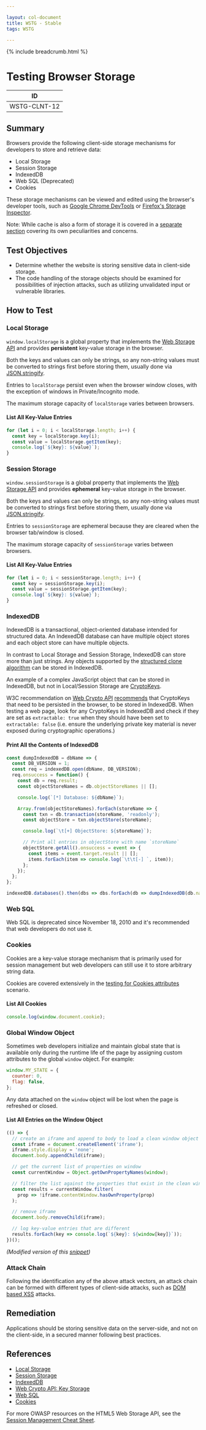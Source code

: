 ```yaml
---

layout: col-document
title: WSTG - Stable
tags: WSTG

---
```


{% include breadcrumb.html %}
# Testing Browser Storage

|ID          |
|------------|
|WSTG-CLNT-12|

## Summary

Browsers provide the following client-side storage mechanisms for developers to store and retrieve data:

- Local Storage
- Session Storage
- IndexedDB
- Web SQL (Deprecated)
- Cookies

These storage mechanisms can be viewed and edited using the browser's developer tools, such as [Google Chrome DevTools](https://developers.google.com/web/tools/chrome-devtools/storage/localstorage) or [Firefox's Storage Inspector](https://developer.mozilla.org/en-US/docs/Tools/Storage_Inspector).

Note: While cache is also a form of storage it is covered in a [separate section](../04-Authentication_Testing/06-Testing_for_Browser_Cache_Weaknesses.md) covering its own peculiarities and concerns.

## Test Objectives

- Determine whether the website is storing sensitive data in client-side storage.
- The code handling of the storage objects should be examined for possibilities of injection attacks, such as utilizing unvalidated input or vulnerable libraries.

## How to Test

### Local Storage

`window.localStorage` is a global property that implements the [Web Storage API](https://developer.mozilla.org/en-US/docs/Web/API/Web_Storage_API) and provides **persistent** key-value storage in the browser.

Both the keys and values can only be strings, so any non-string values must be converted to strings first before storing them, usually done via [JSON.stringify](https://developer.mozilla.org/en-US/docs/Web/JavaScript/Reference/Global_Objects/JSON/stringify).

Entries to `localStorage` persist even when the browser window closes, with the exception of windows in Private/Incognito mode.

The maximum storage capacity of `localStorage` varies between browsers.

#### List All Key-Value Entries

```javascript
for (let i = 0; i < localStorage.length; i++) {
  const key = localStorage.key(i);
  const value = localStorage.getItem(key);
  console.log(`${key}: ${value}`);
}
```

### Session Storage

`window.sessionStorage` is a global property that implements the [Web Storage API](https://developer.mozilla.org/en-US/docs/Web/API/Web_Storage_API) and provides **ephemeral** key-value storage in the browser.

Both the keys and values can only be strings, so any non-string values must be converted to strings first before storing them, usually done via [JSON.stringify](https://developer.mozilla.org/en-US/docs/Web/JavaScript/Reference/Global_Objects/JSON/stringify).

Entries to `sessionStorage` are ephemeral because they are cleared when the browser tab/window is closed.

The maximum storage capacity of `sessionStorage` varies between browsers.

#### List All Key-Value Entries

```javascript
for (let i = 0; i < sessionStorage.length; i++) {
  const key = sessionStorage.key(i);
  const value = sessionStorage.getItem(key);
  console.log(`${key}: ${value}`);
}
```

### IndexedDB

IndexedDB is a transactional, object-oriented database intended for structured data. An IndexedDB database can have multiple object stores and each object store can have multiple objects.

In contrast to Local Storage and Session Storage, IndexedDB can store more than just strings. Any objects supported by the [structured clone algorithm](https://developer.mozilla.org/en-US/docs/Web/API/Web_Workers_API/Structured_clone_algorithm) can be stored in IndexedDB.

An example of a complex JavaScript object that can be stored in IndexedDB, but not in Local/Session Storage are [CryptoKeys](https://developer.mozilla.org/en-US/docs/Web/API/CryptoKey).

W3C recommendation on [Web Crypto API](https://www.w3.org/TR/WebCryptoAPI/) [recommends](https://www.w3.org/TR/WebCryptoAPI/#concepts-key-storage) that CryptoKeys that need to be persisted in the browser, to be stored in IndexedDB. When testing a web page, look for any CryptoKeys in IndexedDB and check if they are set as `extractable: true` when they should have been set to `extractable: false` (i.e. ensure the underlying private key material is never exposed during cryptographic operations.)

#### Print All the Contents of IndexedDB

```javascript
const dumpIndexedDB = dbName => {
  const DB_VERSION = 1;
  const req = indexedDB.open(dbName, DB_VERSION);
  req.onsuccess = function() {
    const db = req.result;
    const objectStoreNames = db.objectStoreNames || [];

    console.log(`[*] Database: ${dbName}`);

    Array.from(objectStoreNames).forEach(storeName => {
      const txn = db.transaction(storeName, 'readonly');
      const objectStore = txn.objectStore(storeName);

      console.log(`\t[+] ObjectStore: ${storeName}`);

      // Print all entries in objectStore with name `storeName`
      objectStore.getAll().onsuccess = event => {
        const items = event.target.result || [];
        items.forEach(item => console.log(`\t\t[-] `, item));
      };
    });
  };
};

indexedDB.databases().then(dbs => dbs.forEach(db => dumpIndexedDB(db.name)));
```

### Web SQL

Web SQL is deprecated since November 18, 2010 and it's recommended that web developers do not use it.

### Cookies

Cookies are a key-value storage mechanism that is primarily used for session management but web developers can still use it to store arbitrary string data.

Cookies are covered extensively in the [testing for Cookies attributes](../06-Session_Management_Testing/02-Testing_for_Cookies_Attributes.md) scenario.

#### List All Cookies

```javascript
console.log(window.document.cookie);
```

### Global Window Object

Sometimes web developers initialize and maintain global state that is available only during the runtime life of the page by assigning custom attributes to the global `window` object. For example:

```javascript
window.MY_STATE = {
  counter: 0,
  flag: false,
};
```

Any data attached on the `window` object will be lost when the page is refreshed or closed.

#### List All Entries on the Window Object

```javascript
(() => {
  // create an iframe and append to body to load a clean window object
  const iframe = document.createElement('iframe');
  iframe.style.display = 'none';
  document.body.appendChild(iframe);

  // get the current list of properties on window
  const currentWindow = Object.getOwnPropertyNames(window);

  // filter the list against the properties that exist in the clean window
  const results = currentWindow.filter(
    prop => !iframe.contentWindow.hasOwnProperty(prop)
  );

  // remove iframe
  document.body.removeChild(iframe);

  // log key-value entries that are different
  results.forEach(key => console.log(`${key}: ${window[key]}`));
})();
```

_(Modified version of this [snippet](https://stackoverflow.com/a/17246535/3099132))_

### Attack Chain

Following the identification any of the above attack vectors, an attack chain can be formed with different types of client-side attacks, such as [DOM based XSS](01-Testing_for_DOM-based_Cross_Site_Scripting.md) attacks.

## Remediation

Applications should be storing sensitive data on the server-side, and not on the client-side, in a secured manner following best practices.

## References

- [Local Storage](https://developer.mozilla.org/en-US/docs/Web/API/Window/localStorage)
- [Session Storage](https://developer.mozilla.org/en-US/docs/Web/API/Window/sessionStorage)
- [IndexedDB](https://developer.mozilla.org/en-US/docs/Web/API/IndexedDB_API)
- [Web Crypto API: Key Storage](https://www.w3.org/TR/WebCryptoAPI/#concepts-key-storage)
- [Web SQL](https://www.w3.org/TR/webdatabase/)
- [Cookies](https://developer.mozilla.org/en-US/docs/Web/HTTP/Cookies)

For more OWASP resources on the HTML5 Web Storage API, see the [Session Management Cheat Sheet](https://cheatsheetseries.owasp.org/cheatsheets/Session_Management_Cheat_Sheet.html#html5-web-storage-api).
